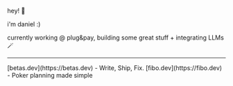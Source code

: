 hey! 👋

i'm daniel :) 

currently working @ plug&pay, building some great stuff + integrating LLMs 🪄

<hr>
[betas.dev](https://betas.dev) - Write, Ship, Fix. 
[fibo.dev](https://fibo.dev) - Poker planning made simple

